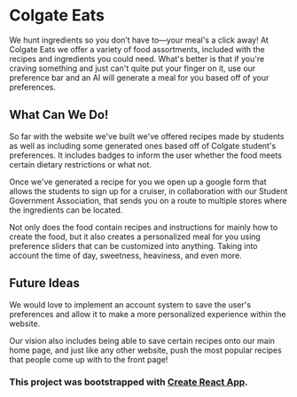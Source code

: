 # Colgate Eats

We hunt ingredients so you don’t have to—your meal's a click away! At Colgate Eats we offer a variety of food assortments, included with the recipes and ingredients you could need. What's better is that if you're craving something and just can't quite put your finger on it, use our preference bar and an AI will generate a meal for you based off of your preferences. 

## What Can We Do!

So far with the website we've built we've offered recipes made by students as well as including some generated ones based off of Colgate student's preferences. It includes badges to inform the user whether the food meets certain dietary restrictions or what not. 

Once we've generated a recipe for you we open up a google form that allows the students to sign up for a cruiser, in collaboration with our Student Government Association, that sends you on a route to multiple stores where the ingredients can be located. 

Not only does the food contain recipes and instructions for mainly how to create the food, but it also creates a personalized meal for you using preference sliders that can be customized into anything. Taking into account the time of day, sweetness, heaviness, and even more. 

## Future Ideas

We would love to implement an account system to save the user's preferences and allow it to make a more personalized experience within the website.

Our vision also includes being able to save certain recipes onto our main home page, and just like any other website, push the most popular recipes that people come up with to the front page!




### This project was bootstrapped with [Create React App](https://github.com/facebook/create-react-app).
